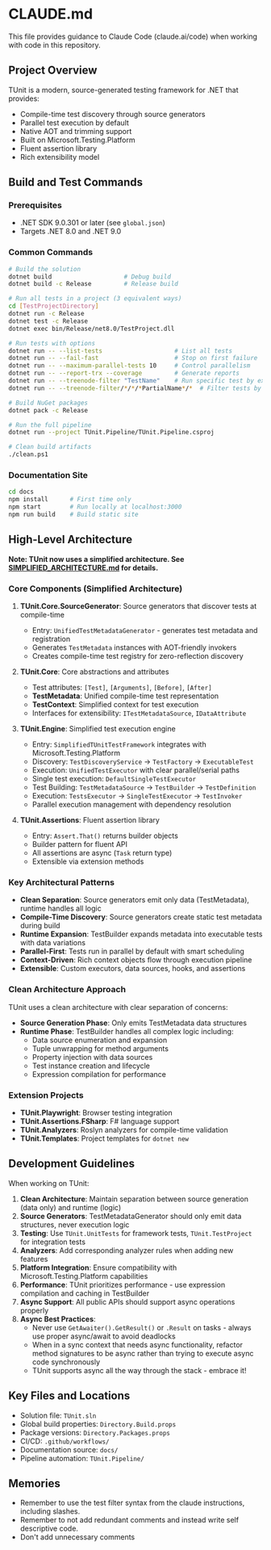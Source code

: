 # CLAUDE.md

This file provides guidance to Claude Code (claude.ai/code) when working with code in this repository.

## Project Overview

TUnit is a modern, source-generated testing framework for .NET that provides:
- Compile-time test discovery through source generators
- Parallel test execution by default
- Native AOT and trimming support
- Built on Microsoft.Testing.Platform
- Fluent assertion library
- Rich extensibility model

## Build and Test Commands

### Prerequisites
- .NET SDK 9.0.301 or later (see `global.json`)
- Targets .NET 8.0 and .NET 9.0

### Common Commands

```bash
# Build the solution
dotnet build                    # Debug build
dotnet build -c Release         # Release build

# Run all tests in a project (3 equivalent ways)
cd [TestProjectDirectory]
dotnet run -c Release
dotnet test -c Release
dotnet exec bin/Release/net8.0/TestProject.dll

# Run tests with options
dotnet run -- --list-tests                    # List all tests
dotnet run -- --fail-fast                     # Stop on first failure
dotnet run -- --maximum-parallel-tests 10     # Control parallelism
dotnet run -- --report-trx --coverage         # Generate reports
dotnet run -- --treenode-filter "TestName"    # Run specific test by exact name
dotnet run -- --treenode-filter/*/*/*PartialName*/*  # Filter tests by partial name pattern

# Build NuGet packages
dotnet pack -c Release

# Run the full pipeline
dotnet run --project TUnit.Pipeline/TUnit.Pipeline.csproj

# Clean build artifacts
./clean.ps1
```

### Documentation Site
```bash
cd docs
npm install      # First time only
npm start        # Run locally at localhost:3000
npm run build    # Build static site
```

## High-Level Architecture

**Note: TUnit now uses a simplified architecture. See [SIMPLIFIED_ARCHITECTURE.md](docs/SIMPLIFIED_ARCHITECTURE.md) for details.**

### Core Components (Simplified Architecture)

1. **TUnit.Core.SourceGenerator**: Source generators that discover tests at compile-time
   - Entry: `UnifiedTestMetadataGenerator` - generates test metadata and registration
   - Generates `TestMetadata` instances with AOT-friendly invokers
   - Creates compile-time test registry for zero-reflection discovery

2. **TUnit.Core**: Core abstractions and attributes
   - Test attributes: `[Test]`, `[Arguments]`, `[Before]`, `[After]`
   - **TestMetadata**: Unified compile-time test representation
   - **TestContext**: Simplified context for test execution
   - Interfaces for extensibility: `ITestMetadataSource`, `IDataAttribute`

3. **TUnit.Engine**: Simplified test execution engine
   - Entry: `SimplifiedTUnitTestFramework` integrates with Microsoft.Testing.Platform
   - Discovery: `TestDiscoveryService` → `TestFactory` → `ExecutableTest`
   - Execution: `UnifiedTestExecutor` with clear parallel/serial paths
   - Single test execution: `DefaultSingleTestExecutor`
   - Test Building: `TestMetadataSource` → `TestBuilder` → `TestDefinition`
   - Execution: `TestsExecutor` → `SingleTestExecutor` → `TestInvoker`
   - Parallel execution management with dependency resolution

4. **TUnit.Assertions**: Fluent assertion library
   - Entry: `Assert.That()` returns builder objects
   - Builder pattern for fluent API
   - All assertions are async (`Task` return type)
   - Extensible via extension methods

### Key Architectural Patterns

- **Clean Separation**: Source generators emit only data (TestMetadata), runtime handles all logic
- **Compile-Time Discovery**: Source generators create static test metadata during build
- **Runtime Expansion**: TestBuilder expands metadata into executable tests with data variations
- **Parallel-First**: Tests run in parallel by default with smart scheduling
- **Context-Driven**: Rich context objects flow through execution pipeline
- **Extensible**: Custom executors, data sources, hooks, and assertions

### Clean Architecture Approach

TUnit uses a clean architecture with clear separation of concerns:
- **Source Generation Phase**: Only emits TestMetadata data structures
- **Runtime Phase**: TestBuilder handles all complex logic including:
  - Data source enumeration and expansion
  - Tuple unwrapping for method arguments
  - Property injection with data sources
  - Test instance creation and lifecycle
  - Expression compilation for performance

### Extension Projects

- **TUnit.Playwright**: Browser testing integration
- **TUnit.Assertions.FSharp**: F# language support
- **TUnit.Analyzers**: Roslyn analyzers for compile-time validation
- **TUnit.Templates**: Project templates for `dotnet new`

## Development Guidelines

When working on TUnit:

1. **Clean Architecture**: Maintain separation between source generation (data only) and runtime (logic)
2. **Source Generators**: TestMetadataGenerator should only emit data structures, never execution logic
3. **Testing**: Use `TUnit.UnitTests` for framework tests, `TUnit.TestProject` for integration tests
4. **Analyzers**: Add corresponding analyzer rules when adding new features
5. **Platform Integration**: Ensure compatibility with Microsoft.Testing.Platform capabilities
6. **Performance**: TUnit prioritizes performance - use expression compilation and caching in TestBuilder
7. **Async Support**: All public APIs should support async operations properly
8. **Async Best Practices**:
   - Never use `GetAwaiter().GetResult()` or `.Result` on tasks - always use proper async/await to avoid deadlocks
   - When in a sync context that needs async functionality, refactor method signatures to be async rather than trying to execute async code synchronously
   - TUnit supports async all the way through the stack - embrace it!

## Key Files and Locations

- Solution file: `TUnit.sln`
- Global build properties: `Directory.Build.props`
- Package versions: `Directory.Packages.props`
- CI/CD: `.github/workflows/`
- Documentation source: `docs/`
- Pipeline automation: `TUnit.Pipeline/`

## Memories

- Remember to use the test filter syntax from the claude instructions, including slashes.
- Remember to not add redundant comments and instead write self descriptive code.
- Don't add unnecessary comments